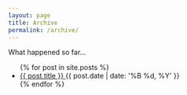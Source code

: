 ```yaml
---
layout: page
title: Archive
permalink: /archive/
---
```

What happened so far...

<div class="post-list">
    <ul>
        {% for post in site.posts %}
            <li>
                <a href="{{ post.url }}">
                    {{ post.title }}
                </a>
                <time>{{ post.date | date: '%B %d, %Y' }}</time>
            </li>
        {% endfor %}
    </ul>
</div> <!-- .post-list -->
